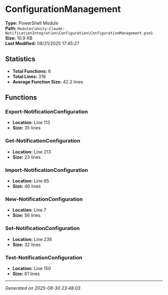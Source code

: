 # ConfigurationManagement

**Type:** PowerShell Module  
**Path:** `Modules\Unity-Claude-NotificationIntegration\Configuration\ConfigurationManagement.psm1`  
**Size:** 10.9 KB  
**Last Modified:** 08/21/2025 17:45:27  

## Statistics

- **Total Functions:** 6
- **Total Lines:** 318
- **Average Function Size:** 42.2 lines

## Functions


### Export-NotificationConfiguration

- **Location:** Line 113
- **Size:** 35 lines

 
### Get-NotificationConfiguration

- **Location:** Line 213
- **Size:** 23 lines

 
### Import-NotificationConfiguration

- **Location:** Line 65
- **Size:** 46 lines

 
### New-NotificationConfiguration

- **Location:** Line 7
- **Size:** 56 lines

 
### Set-NotificationConfiguration

- **Location:** Line 238
- **Size:** 32 lines

 
### Test-NotificationConfiguration

- **Location:** Line 150
- **Size:** 61 lines



---
*Generated on 2025-08-30 23:48:03*

